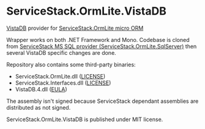 ServiceStack.OrmLite.VistaDB
=============

[VistaDB](http://www.vistadb.net) provider for [ServiceStack.OrmLite micro ORM](https://github.com/ServiceStack/ServiceStack.OrmLite)

Wrapper works on both .NET Framework and Mono. 
Codebase is cloned from [ServiceStack MS SQL provider (ServiceStack.OrmLite.SqlServer)](https://github.com/ServiceStack/ServiceStack.OrmLite/tree/master/src/ServiceStack.OrmLite.SqlServer) then several VistaDB specific changes are done.

Repository also contains some third-party binaries:
* ServiceStack.OrmLite.dll ([LICENSE](https://github.com/ServiceStack/ServiceStack.OrmLite/blob/master/LICENSE))
* ServiceStack.Interfaces.dll ([LICENSE](https://github.com/ServiceStack/ServiceStack/blob/master/LICENSE))
* VistaDB.4.dll ([EULA](http://www.vistadb.net/Buy/EULA.aspx))

The assembly isn't signed because ServiceStack dependant assemblies are distributed as not signed.

ServiceStack.OrmLite.VistaDB is published under MIT license.
